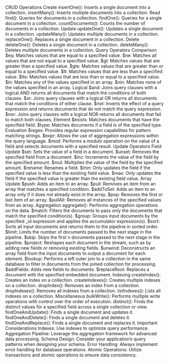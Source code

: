 CRUD Operations
Create
insertOne(): Inserts a single document into a collection.
insertMany(): Inserts multiple documents into a collection.
Read
find(): Queries for documents in a collection.
findOne(): Queries for a single document in a collection.
countDocuments(): Counts the number of documents in a collection.
Update
updateOne(): Updates a single document in a collection.
updateMany(): Updates multiple documents in a collection.
replaceOne(): Replaces a single document in a collection.
Delete
deleteOne(): Deletes a single document in a collection.
deleteMany(): Deletes multiple documents in a collection.
Query Operators
Comparison
$eq: Matches values that are equal to a specified value.
$ne: Matches all values that are not equal to a specified value.
$gt: Matches values that are greater than a specified value.
$gte: Matches values that are greater than or equal to a specified value.
$lt: Matches values that are less than a specified value.
$lte: Matches values that are less than or equal to a specified value.
$in: Matches any of the values specified in an array.
$nin: Matches none of the values specified in an array.
Logical
$and: Joins query clauses with a logical AND returns all documents that match the conditions of both clauses.
$or: Joins query clauses with a logical OR returns all documents that match the conditions of either clause.
$not: Inverts the effect of a query expression and returns documents that do not match the query expression.
$nor: Joins query clauses with a logical NOR returns all documents that fail to match both clauses.
Element
$exists: Matches documents that have the specified field.
$type: Matches documents if a field is of the specified type.
Evaluation
$regex: Provides regular expression capabilities for pattern matching strings.
$expr: Allows the use of aggregation expressions within the query language.
$mod: Performs a modulo operation on the value of a field and selects documents with a specified result.
Update Operators
Field Update
$set: Sets the value of a field in a document.
$unset: Removes the specified field from a document.
$inc: Increments the value of the field by the specified amount.
$mul: Multiplies the value of the field by the specified amount.
$rename: Renames a field.
$min: Only updates the field if the specified value is less than the existing field value.
$max: Only updates the field if the specified value is greater than the existing field value.
Array Update
$push: Adds an item to an array.
$pull: Removes an item from an array that matches a specified condition.
$addToSet: Adds an item to an array only if it does not already exist in the array.
$pop: Removes the first or last item of an array.
$pullAll: Removes all instances of the specified values from an array.
Aggregation
aggregate(): Performs aggregation operations on the data.
$match: Filters the documents to pass only the documents that match the specified condition(s).
$group: Groups input documents by the specified _id expression and applies the accumulator expression(s).
$sort: Sorts all input documents and returns them to the pipeline in sorted order.
$limit: Limits the number of documents passed to the next stage in the pipeline.
$skip: Skips the first n documents passed to the next stage in the pipeline.
$project: Reshapes each document in the stream, such as by adding new fields or removing existing fields.
$unwind: Deconstructs an array field from the input documents to output a document for each element.
$lookup: Performs a left outer join to a collection in the same database to filter in documents from the joined collection for processing.
$addFields: Adds new fields to documents.
$replaceRoot: Replaces a document with the specified embedded document.
Indexing
createIndex(): Creates an index on a collection.
createIndexes(): Creates multiple indexes on a collection.
dropIndex(): Removes an index from a collection.
dropIndexes(): Removes all indexes from a collection.
listIndexes(): Lists all indexes on a collection.
Miscellaneous
bulkWrite(): Performs multiple write operations with control over the order of execution.
distinct(): Finds the distinct values for a specified field across a single collection or view.
findOneAndUpdate(): Finds a single document and updates it.
findOneAndDelete(): Finds a single document and deletes it.
findOneAndReplace(): Finds a single document and replaces it.
Important Considerations
Indexes: Use indexes to optimize query performance.
Aggregation Pipeline: Leverage the aggregation framework for advanced data processing.
Schema Design: Consider your application’s query patterns when designing your schema.
Error Handling: Always implement error handling for database operations.
Atomic Operations: Utilize transactions and atomic operations to ensure data consistency.
